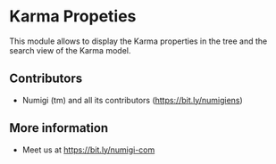 # Karma Propeties

This module allows to display the Karma properties in the tree and the search view of the Karma model.


Contributors
------------
* Numigi (tm) and all its contributors (https://bit.ly/numigiens)

More information
----------------
* Meet us at https://bit.ly/numigi-com
